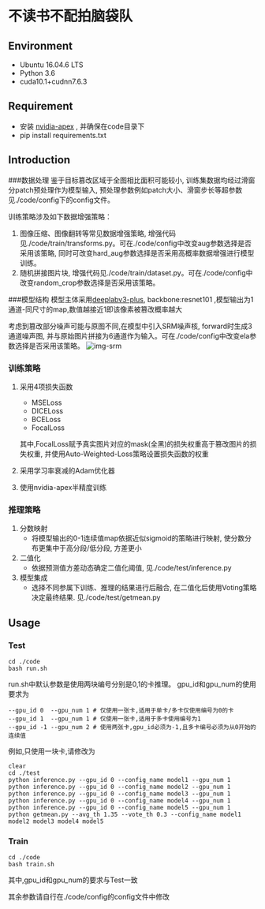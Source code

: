# 不读书不配拍脑袋队

## Environment

+ Ubuntu 16.04.6 LTS
+ Python 3.6
+ cuda10.1+cudnn7.6.3

## Requirement
+ 安装 [nvidia-apex](https://github.com/NVIDIA/apex)
, 并确保在code目录下
+ pip install requirements.txt


## Introduction
###数据处理
鉴于目标篡改区域于全图相比面积可能较小, 训练集数据均经过滑窗分patch预处理作为模型输入, 预处理参数例如patch大小、滑窗步长等超参数见./code/config下的config文件。

训练策略涉及如下数据增强策略：
1) 图像压缩、图像翻转等常见数据增强策略, 增强代码见./code/train/transforms.py。可在./code/config中改变aug参数选择是否采用该策略, 同时可改变hard_aug参数选择是否采用高概率数据增强进行模型训练。
2) 随机拼接图片块, 增强代码见./code/train/dataset.py。可在./code/config中改变random_crop参数选择是否采用该策略。

###模型结构
模型主体采用[deeplabv3-plus](https://github.com/MLearing/Pytorch-DeepLab-v3-plus), backbone:resnet101
,模型输出为1通道-同尺寸的map,数值越接近1即该像素被篡改概率越大

考虑到篡改部分噪声可能与原图不同,在模型中引入SRM噪声核, forward时生成3通道噪声图, 并与原始图片拼接为6通道作为输入。可在./code/config中改变ela参数选择是否采用该策略。
![img-srm](https://images.gitee.com/uploads/images/2020/1126/183406_22693a27_5469175.png "img_srm.png")
### 训练策略
1. 采用4项损失函数
    + MSELoss
    + DICELoss
    + BCELoss
    + FocalLoss

    其中,FocalLoss赋予真实图片对应的mask(全黑)的损失权重高于篡改图片的损失权重, 并使用Auto-Weighted-Loss策略设置损失函数的权重
2. 采用学习率衰减的Adam优化器
3. 使用nvidia-apex半精度训练
### 推理策略
1. 分数映射 
    + 将模型输出的0-1连续值map依据近似sigmoid的策略进行映射, 使分数分布更集中于高分段/低分段, 方差更小
2. 二值化
    + 依据预测值方差动态确定二值化阈值, 见./code/test/inference.py
3. 模型集成
    + 选择不同参属下训练、推理的结果进行后融合, 在二值化后使用Voting策略决定最终结果. 见./code/test/getmean.py

## Usage
### Test
```
cd ./code
bash run.sh
```
run.sh中默认参数是使用两块编号分别是0,1的卡推理。
gpu_id和gpu_num的使用要求为
```
--gpu_id 0  --gpu_num 1 # 仅使用一张卡,适用于单卡/多卡仅使用编号为0的卡
--gpu_id 1  --gpu_num 1 # 仅使用一张卡,适用于多卡使用编号为1
--gpu_id -1 --gpu_num 2 # 使用两张卡,gpu_id必须为-1,且多卡编号必须为从0开始的连续值
```

例如,只使用一块卡,请修改为
```
clear
cd ./test
python inference.py --gpu_id 0 --config_name model1 --gpu_num 1
python inference.py --gpu_id 0 --config_name model2 --gpu_num 1
python inference.py --gpu_id 0 --config_name model3 --gpu_num 1
python inference.py --gpu_id 0 --config_name model4 --gpu_num 1
python inference.py --gpu_id 0 --config_name model5 --gpu_num 1
python getmean.py --avg_th 1.35 --vote_th 0.3 --config_name model1 model2 model3 model4 model5
```


### Train
```
cd ./code
bash train.sh
```
其中,gpu_id和gpu_num的要求与Test一致

其余参数请自行在./code/config的config文件中修改